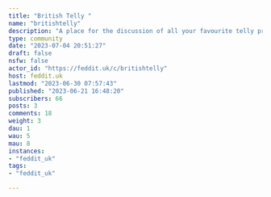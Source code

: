 ```yaml
---
title: "British Telly " 
name: "britishtelly"
description: "A place for the discussion of all your favourite telly programme.British TV shows on Feddit.uk:* [Great British Bake Off](https://feddit.uk/c/gbbo)* [Monty Python](/c/montypython@feddit.uk)* [Peep Show](/c/peepshow@feddit.uk)* [Taskmaster](/c/taskmaster@feddit.uk)For other telly discussion see:* [ukdtt@fedia.io](/c/ukdtt@fedia.io) - UK Digital Terrestrial TV (Freeserve)* [television@kbin.social](/c/television@kbin.social)* [television@lemmy.world](/c/television@lemmy.world)* [television@lemmy.ml](/c/television@lemmy.ml)* [moviesandtv@lemmy.film](/c/moviesandtv@lemmy.film) - Movies and TV Shows* [old_tv@lemmy.ml](/c/old_tv@lemmy.ml) - Early Film and Television Rules:* Don't be a dick. "
type: community
date: "2023-07-04 20:51:27"
draft: false
nsfw: false
actor_id: "https://feddit.uk/c/britishtelly"
host: feddit.uk
lastmod: "2023-06-30 07:57:43"
published: "2023-06-21 16:48:20"
subscribers: 66
posts: 3
comments: 18
weight: 3
dau: 1
wau: 5
mau: 8
instances:
- "feddit_uk"
tags: 
- "feddit_uk"

---
```

